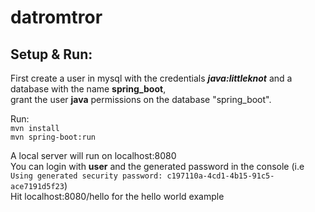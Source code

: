# datromtror

## Setup & Run:

First create a user in mysql with the credentials **_java:littleknot_** and a database with the name **spring_boot**,  
grant the user **java** permissions on the database "spring_boot".

Run:  
`mvn install`  
`mvn spring-boot:run`

A local server will run on localhost:8080  
You can login with **user** and the generated password in the console (i.e `Using generated security password: c197110a-4cd1-4b15-91c5-ace7191d5f23`)  
Hit localhost:8080/hello for the hello world example
